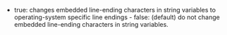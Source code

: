 - true: changes embedded line-ending characters in string
            variables to operating-system specific line endings
            - false: (default) do not change embedded line-ending
            characters in string variables.